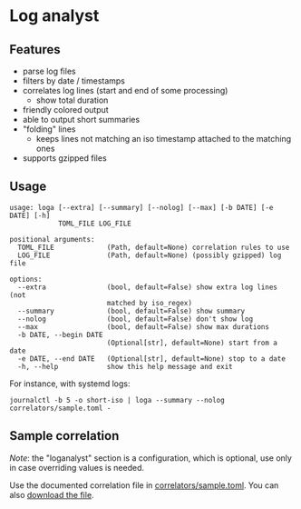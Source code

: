 # Log analyst

## Features

- parse log files
- filters by date / timestamps
- correlates log lines (start and end of some processing)
   - show total duration
- friendly colored output
- able to output short summaries
- "folding" lines
   - keeps lines not matching an iso timestamp attached to the matching ones
- supports gzipped files

## Usage

```
usage: loga [--extra] [--summary] [--nolog] [--max] [-b DATE] [-e DATE] [-h]
            TOML_FILE LOG_FILE

positional arguments:
  TOML_FILE             (Path, default=None) correlation rules to use
  LOG_FILE              (Path, default=None) (possibly gzipped) log file

options:
  --extra               (bool, default=False) show extra log lines (not
                        matched by iso_regex)
  --summary             (bool, default=False) show summary
  --nolog               (bool, default=False) don't show log
  --max                 (bool, default=False) show max durations
  -b DATE, --begin DATE
                        (Optional[str], default=None) start from a date
  -e DATE, --end DATE   (Optional[str], default=None) stop to a date
  -h, --help            show this help message and exit
```

For instance, with systemd logs:

```
journalctl -b 5 -o short-iso | loga --summary --nolog correlators/sample.toml -
```

## Sample correlation


*Note*: the "loganalyst" section is a configuration, which is optional, use only in case overriding values is needed.

Use the documented correlation file in [correlators/sample.toml](https://github.com/fdev31/loganalyst/blob/main/correlators/sample.toml). You can also [download the file](https://raw.githubusercontent.com/fdev31/loganalyst/main/correlators/sample.toml).
